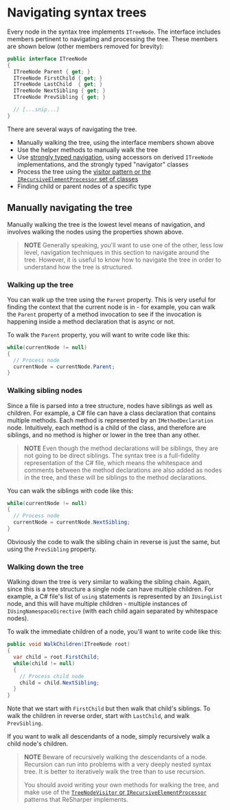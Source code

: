 ---
---

# Navigating syntax trees

Every node in the syntax tree implements `ITreeNode`. The interface includes members pertinent to navigating and processing the tree. These members are shown below (other members removed for brevity):

```csharp
public interface ITreeNode
{
  ITreeNode Parent { get; }
  ITreeNode FirstChild { get; }
  ITreeNode LastChild  { get; }
  ITreeNode NextSibling { get; }
  ITreeNode PrevSibling { get; }

  // [...snip...]
}
```

There are several ways of navigating the tree.

* Manually walking the tree, using the interface members shown above
* Use the helper methods to manually walk the tree
* Use [strongly typed navigation](SyntaxTrees/StronglyTypedNavigation.md), using accessors on derived `ITreeNode` implementations, and the strongly typed "navigator" classes
* Process the tree using the [visitor pattern or the `IRecursiveElementProcessor` set of classes](SyntaxTrees/RecursiveNavigation.md)
* Finding child or parent nodes of a specific type

## Manually navigating the tree

Manually walking the tree is the lowest level means of navigation, and involves walking the nodes using the properties shown above.

> **NOTE** Generally speaking, you'll want to use one of the other, less low level, navigation techniques in this section to navigate around the tree. However, it is useful to know how to navigate the tree in order to understand how the tree is structured.

### Walking up the tree

You can walk up the tree using the `Parent` property. This is very useful for finding the context that the current node is in - for example, you can walk the `Parent` property of a method invocation to see if the invocation is happening inside a method declaration that is async or not.

To walk the `Parent` property, you will want to write code like this:

```csharp
while(currentNode != null)
{
  // Process node
  currentNode = currentNode.Parent;
}
```

### Walking sibling nodes

Since a file is parsed into a tree structure, nodes have siblings as well as children. For example, a C# file can have a class declaration that contains multiple methods. Each method is represented by an `IMethodDeclaration` node. Intuitively, each method is a child of the class, and therefore are siblings, and no method is higher or lower in the tree than any other.

> **NOTE** Even though the method declarations will be siblings, they are not going to be direct siblings. The syntax tree is a full-fidelity representation of the C# file, which means the whitespace and comments between the method declarations are also added as nodes in the tree, and these will be siblings to the method declarations.

You can walk the siblings with code like this:

```csharp
while(currentNode != null)
{
  // Process node
  currentNode = currentNode.NextSibling;
}
```

Obviously the code to walk the sibling chain in reverse is just the same, but using the `PrevSibling` property.

### Walking down the tree

Walking down the tree is very similar to walking the sibling chain. Again, since this is a tree structure a single node can have multiple children. For example, a C# file's list of `using` statements is represented by an `IUsingList` node, and this will have multiple children - multiple instances of `IUsingNamespaceDirective` (with each child again separated by whitespace nodes).

To walk the immediate children of a node, you'll want to write code like this:

```csharp
public void WalkChildren(ITreeNode root)
{
  var child = root.FirstChild;
  while(child != null)
  {
    // Process child node
    child = child.NextSibling;
  }
}
```

Note that we start with `FirstChild` but then walk that child's siblings. To walk the children in reverse order, start with `LastChild`, and walk `PrevSibling`.

If you want to walk all descendants of a node, simply recursively walk a child node's children.

> **NOTE** Beware of recursively walking the descendants of a node. Recursion can run into problems with a very deeply nested syntax tree. It is better to iteratively walk the tree than to use recursion.
>
> You should avoid writing your own methods for walking the tree, and make use of the [`TreeNodeVisitor` or `IRecursiveElementProcessor`](SyntaxTrees/RecursiveNavigation.md) patterns that ReSharper implements.


